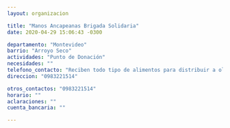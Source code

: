 ```yaml
---
layout: organizacion

title: "Manos Ancapeanas Brigada Solidaria"
date: 2020-04-29 15:06:43 -0300

departamento: "Montevideo"
barrio: "Arroyo Seco"
actividades: "Punto de Donación"
necesidades: ""
telefono_contacto: "Reciben todo tipo de alimentos para distribuir a ollas populares"
direccion: "0983221514"

otros_contactos: "0983221514"
horario: ""
aclaraciones: ""
cuenta_bancaria: ""

---
```

